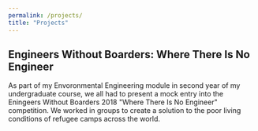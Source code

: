 ```yaml
---
permalink: /projects/
title: "Projects"
---
```


## Engineers Without Boarders: Where There Is No Engineer ## 
As part of my Envoronmental Engineering module in second year of my undergraduate course, we all had to present a mock entry into the Eningeers Without Boarders 2018  "Where There Is No Engineer" competition. We worked in groups to create a solution to the poor living conditions of refugee camps across the world. 
